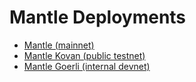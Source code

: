 # Mantle Deployments
- [Mantle (mainnet)](./mainnet#readme)
- [Mantle Kovan (public testnet)](./kovan#readme)
- [Mantle Goerli (internal devnet)](./goerli#readme)
